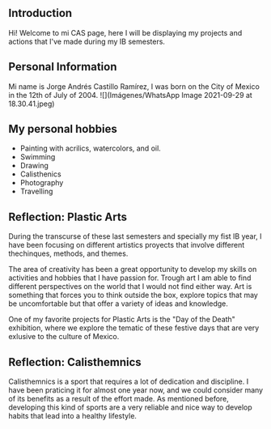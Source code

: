 ## Introduction

Hi! Welcome to mi CAS page, here I will be displaying my projects and
actions that I've made during my IB semesters.

## Personal Information

Mi name is Jorge Andrés Castillo Ramírez, I was born on the City of 
Mexico in the 12th of July of 2004. 
![](Imágenes/WhatsApp Image 2021-09-29 at 18.30.41.jpeg)

## My personal hobbies 
- Painting with acrilics, watercolors, and oil.
- Swimming
- Drawing
- Calisthenics
- Photography
- Travelling

## Reflection: Plastic Arts

During the transcurse of these last semesters and specially my fist IB year, I have
been focusing on different artistics proyects that involve different thechinques, methods,
and themes.

The area of creativity has been a great opportunity to develop my skills on activities and 
hobbies that I have passion for. Trough art I am able to find different perspectives on the
world that I would not find either way. Art is something that forces you to think outside the
box, explore topics that may be uncomfortable but that offer a variety of ideas and knowledge.

One of my favorite projects for Plastic Arts is the "Day of the Death" exhibition, where we
explore the tematic of these festive days that are very exlusive to the culture of Mexico.

## Reflection: Calisthemnics

Calisthemnics is a sport that requires a lot of dedication and discipline. I have been praticing 
it for almost one year now, and we could consider many of its benefits as a result of the effort
made. As mentioned before, developing this kind of sports are a very reliable and nice way to
develop habits that lead into a healthy lifestyle.
